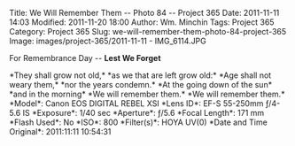 Title: We Will Remember Them -- Photo 84 -- Project 365
Date: 2011-11-11 14:03
Modified: 2011-11-20 18:00
Author: Wm. Minchin
Tags: Project 365
Category: Project 365
Slug: we-will-remember-them-photo-84-project-365
Image: images/project-365/2011-11-11 - IMG_6114.JPG

For Remembrance Day -- **Lest We Forget**

<div markdown=1 class="text-center">
*They shall grow not old,*  
*as we that are left grow old:*  
*Age shall not weary them,*  
*nor the years condemn.*  
*At the going down of the sun*  
*and in the morning*  
*We will remember them.*  
*We will remember them.*
</div>

<div markdown=1 class="photo-infobox">
*Model*: Canon EOS DIGITAL REBEL XSI  
*Lens ID*: EF-S 55-250mm ƒ/4-5.6 IS  
*Exposure*: 1/40 sec  
*Aperture*: ƒ/5.6  
*Focal Length*: 171 mm  
*Flash Used*: No  
*ISO*: 800  
*Filter(s)*: HOYA UV(0)  
*Date and Time Original*: 2011:11:11 10:54:31
</div>
